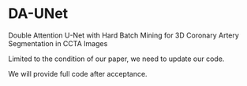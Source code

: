 # DA-UNet

Double Attention U-Net with Hard Batch Mining for 3D Coronary Artery Segmentation in CCTA Images

Limited to the condition of our paper, we need to update our code.

We will provide full code after acceptance.
